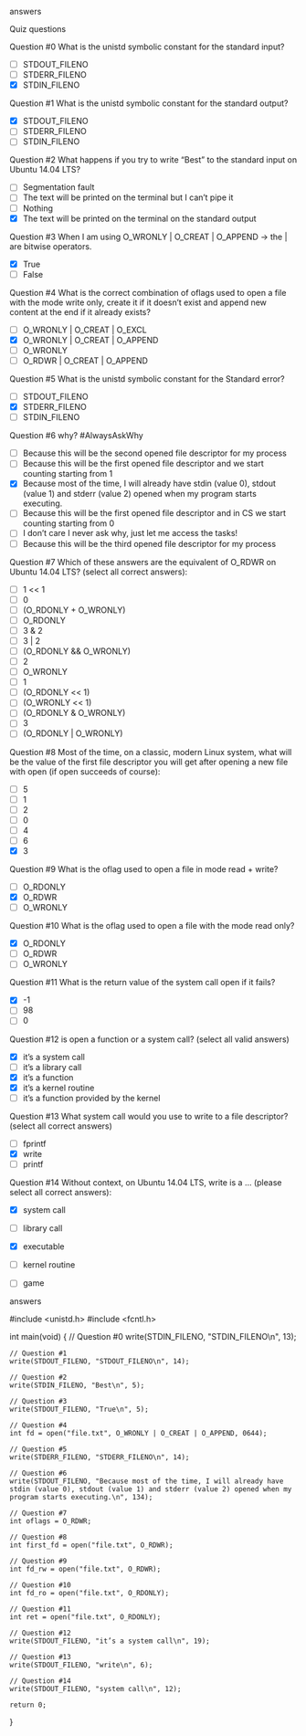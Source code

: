 

answers

Quiz questions

Question #0
What is the unistd symbolic constant for the standard input?

- [ ] STDOUT_FILENO
- [ ] STDERR_FILENO
- [x] STDIN_FILENO

Question #1
What is the unistd symbolic constant for the standard output?

- [x] STDOUT_FILENO
- [ ] STDERR_FILENO
- [ ] STDIN_FILENO

Question #2
What happens if you try to write “Best” to the standard input on Ubuntu 14.04 LTS?

- [ ] Segmentation fault
- [ ] The text will be printed on the terminal but I can’t pipe it
- [ ] Nothing
- [x] The text will be printed on the terminal on the standard output

Question #3
When I am using O_WRONLY | O_CREAT | O_APPEND -> the | are bitwise operators.

- [x] True
- [ ] False

Question #4
What is the correct combination of oflags used to open a file with the mode write only, create it if it doesn’t exist and append new content at the end if it already exists?

- [ ] O_WRONLY | O_CREAT | O_EXCL
- [x] O_WRONLY | O_CREAT | O_APPEND
- [ ] O_WRONLY
- [ ] O_RDWR | O_CREAT | O_APPEND

Question #5
What is the unistd symbolic constant for the Standard error?

- [ ] STDOUT_FILENO
- [x] STDERR_FILENO
- [ ] STDIN_FILENO

Question #6
why? #AlwaysAskWhy

- [ ] Because this will be the second opened file descriptor for my process
- [ ] Because this will be the first opened file descriptor and we start counting starting from 1
- [x] Because most of the time, I will already have stdin (value 0), stdout (value 1) and stderr (value 2) opened when my program starts executing.
- [ ] Because this will be the first opened file descriptor and in CS we start counting starting from 0
- [ ] I don’t care I never ask why, just let me access the tasks!
- [ ] Because this will be the third opened file descriptor for my process

Question #7
Which of these answers are the equivalent of O_RDWR on Ubuntu 14.04 LTS? (select all correct answers):

- [ ] 1 << 1
- [ ] 0
- [ ] (O_RDONLY + O_WRONLY)
- [ ] O_RDONLY
- [ ] 3 & 2
- [ ] 3 | 2
- [ ] (O_RDONLY && O_WRONLY)
- [ ] 2
- [ ] O_WRONLY
- [ ] 1
- [ ] (O_RDONLY << 1)
- [ ] (O_WRONLY << 1)
- [ ] (O_RDONLY & O_WRONLY)
- [ ] 3
- [ ] (O_RDONLY | O_WRONLY)

Question #8
Most of the time, on a classic, modern Linux system, what will be the value of the first file descriptor you will get after opening a new file with open (if open succeeds of course):

- [ ] 5
- [ ] 1
- [ ] 2
- [ ] 0
- [ ] 4
- [ ] 6
- [x] 3

Question #9
What is the oflag used to open a file in mode read + write?

- [ ] O_RDONLY
- [x] O_RDWR
- [ ] O_WRONLY

Question #10
What is the oflag used to open a file with the mode read only?

- [x] O_RDONLY
- [ ] O_RDWR
- [ ] O_WRONLY

Question #11
What is the return value of the system call open if it fails?

- [x] -1
- [ ] 98
- [ ] 0

Question #12
is open a function or a system call? (select all valid answers)

- [x] it’s a system call
- [ ] it’s a library call
- [x] it’s a function
- [x] it’s a kernel routine
- [ ] it’s a function provided by the kernel

Question #13
What system call would you use to write to a file descriptor? (select all correct answers)

- [ ] fprintf
- [x] write
- [ ] printf

Question #14
Without context, on Ubuntu 14.04 LTS, write is a … (please select all correct answers):

- [x] system call
- [ ] library call
- [x] executable
- [ ] kernel routine
- [ ] game


answers

#include <unistd.h>
#include <fcntl.h>

int main(void) {
    // Question #0
    write(STDIN_FILENO, "STDIN_FILENO\n", 13);
    
    // Question #1
    write(STDOUT_FILENO, "STDOUT_FILENO\n", 14);
    
    // Question #2
    write(STDIN_FILENO, "Best\n", 5);
    
    // Question #3
    write(STDOUT_FILENO, "True\n", 5);
    
    // Question #4
    int fd = open("file.txt", O_WRONLY | O_CREAT | O_APPEND, 0644);
    
    // Question #5
    write(STDERR_FILENO, "STDERR_FILENO\n", 14);
    
    // Question #6
    write(STDOUT_FILENO, "Because most of the time, I will already have stdin (value 0), stdout (value 1) and stderr (value 2) opened when my program starts executing.\n", 134);
    
    // Question #7
    int oflags = O_RDWR;
    
    // Question #8
    int first_fd = open("file.txt", O_RDWR);
    
    // Question #9
    int fd_rw = open("file.txt", O_RDWR);
    
    // Question #10
    int fd_ro = open("file.txt", O_RDONLY);
    
    // Question #11
    int ret = open("file.txt", O_RDONLY);
    
    // Question #12
    write(STDOUT_FILENO, "it’s a system call\n", 19);
    
    // Question #13
    write(STDOUT_FILENO, "write\n", 6);
    
    // Question #14
    write(STDOUT_FILENO, "system call\n", 12);
    
    return 0;
}
